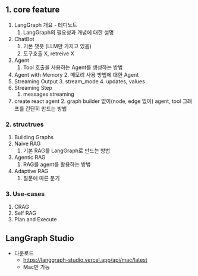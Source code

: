 

## 1. core feature
1. LangGraph 개요 - 테디노트
	1. LangGraph의 필요성과 개념에 대한 설명
2. ChatBot
	1. 기본 챗봇 (LLM만 가지고 있음)
	2. 도구호출 X, retreive X
3. Agent
	1. Tool 호출을 사용하는 Agent를 생성하는 방법
4. Agent with Memory
	2. 메모리 사용 방법에 대한 Agent
5. Streaming Output
	3. stream_mode
	4. updates, values
6. Streaming Step
	1. messages streaming
7. create react agent
	2. graph builder 없이(node, edge 없이) agent, tool 그래프를 간단히 만드는 방법

### 2. structrues

1. Building Graphs
2. Naive RAG
	1. 기본 RAG를 LangGraph로 만드는 방법
3. Agentic RAG
	1. RAG를 agent를 활용하는 방법
4. Adaptive RAG
	1. 질문에 따른 분기


### 3. Use-cases
1. CRAG
2. Self RAG
3. Plan and Execute


## LangGraph Studio
- 다운로드
	- https://langgraph-studio.vercel.app/api/mac/latest
	- Mac만 가능